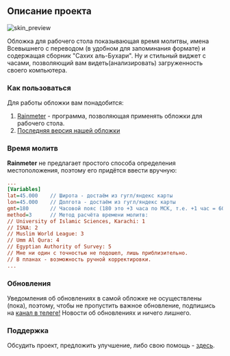 ## Описание проекта

![skin_preview](https://raw.githubusercontent.com/Mahamadovich/TQW/master/Installation/main.png)

Обложка для рабочего стола показывающая время молитвы, имена Всевышнего с переводом (в удобном для запоминания формате) и содержащая сборник "Сахих аль-Бухари". Ну и стильный виджет с часами, позволяющий вам видеть(анализировать) загруженность своего компьютера.

### Как пользоваться

Для работы обложки вам понадобится:
1. [Rainmeter](https://www.rainmeter.net/) - программа, позволяющая применять обложки для рабочего стола.
2. [Последняя версия нашей обложки](https://github.com/Mahamadovich/TQW/releases)

### Время молитв

**Rainmeter** не предлагает простого способа определения местоположения, поэтому его придётся ввести вручную:

```praytimes.ini
...
[Variables]
lat=45.000    // Широта - достаём из гугл/яндекс карты
lon=45.000    // Долгота - достаём из гугл/яндекс карты
gmt=180       // Часовой пояс (180 это +3 часа по МСК, т.е. +1 час = 60. Пример: +5 часов = 300; -5 часов = -300)
method=3      // Метод расчёта времени молитв:
// University of Islamic Sciences, Karachi: 1
// ISNA: 2
// Muslim World League: 3
// Umm Al Qura: 4
// Egyptian Authority of Survey: 5
// Мне ни один с точностью не подошел, лишь приблизительно. 
// В планах - возможность ручной корректировки.
...
```

### Обновления

Уведомления об обновлениях в самой обложке не осуществлены (пока), поэтому, чтобы не пропустить важное обновление, подпишись на [канал в телеге!](https://t.me/taqwia) Новости об обновлениях и ничего лишнего.

### Поддержка

Обсудить проект, предложить улучшение, либо свою помощь - [здесь](https://t.me/taqwia_chat).
